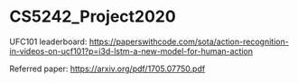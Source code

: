 # CS5242_Project2020

UFC101 leaderboard: https://paperswithcode.com/sota/action-recognition-in-videos-on-ucf101?p=i3d-lstm-a-new-model-for-human-action

Referred paper: https://arxiv.org/pdf/1705.07750.pdf
